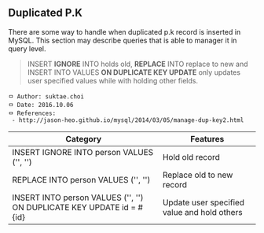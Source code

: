 ## Duplicated P.K
There are some way to handle when duplicated p.k record is inserted in MySQL. This section may describe queries that is able to manager it in query level.

> INSERT **IGNORE** INTO holds old, **REPLACE** INTO replace to new and INSERT INTO VALUES **ON DUPLICATE KEY UPDATE** only updates user specified values while with holding other fields.

```
ㅁ Author: suktae.choi
ㅁ Date: 2016.10.06
ㅁ References:
 - http://jason-heo.github.io/mysql/2014/03/05/manage-dup-key2.html
```

| Category                                                              | Features                                    |
|-----------------------------------------------------------------------|---------------------------------------------|
| INSERT IGNORE INTO person VALUES ('', '')                             | Hold old record                             |
| REPLACE INTO person VALUES ('', '')                                   | Replace old to new record                   |
| INSERT INTO person VALUES ('', '') ON DUPLICATE KEY UPDATE id = #{id} | Update user specified value and hold others |
